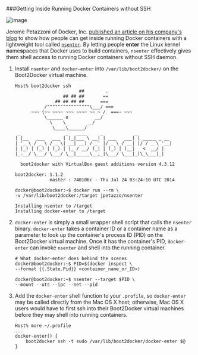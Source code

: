 ###Getting Inside Running Docker Containers without SSH

![image](https://s3.amazonaws.com/learningdocker/wordpress/getting-inside-running-docker-containers-without-ssh/open-shipping-container.jpg)

Jerome Petazzoni of Docker, Inc. [published an article on his company's blog](http://blog.docker.com/2014/06/why-you-dont-need-to-run-sshd-in-docker/) to show how people can get inside running Docker containers with a lightweight tool called [`nsenter`](https://github.com/jpetazzo/nsenter).  By letting people **enter** the Linux kernel **n**ame**s**paces that Docker uses to build containers, `nsenter` effectively gives them shell access to running Docker containers without SSH daemon.

1.  Install `nsenter` and `docker-enter` into `/var/lib/boot2docker/` on the Boot2Docker virtual machine.

	```
	Host% boot2docker ssh
	                        ##        .
	                  ## ## ##       ==
	               ## ## ## ##      ===
	           /""""""""""""""""\___/ ===
	      ~~~ {~~ ~~~~ ~~~ ~~~~ ~~ ~ /  ===- ~~~
	           \______ o          __/
	             \    \        __/
	              \____\______/
	 _                 _   ____     _            _
	| |__   ___   ___ | |_|___ \ __| | ___   ___| | _____ _ __
	| '_ \ / _ \ / _ \| __| __) / _` |/ _ \ / __| |/ / _ \ '__|
	| |_) | (_) | (_) | |_ / __/ (_| | (_) | (__|   <  __/ |
	|_.__/ \___/ \___/ \__|_____\__,_|\___/ \___|_|\_\___|_|
	
	  boot2docker with VirtualBox guest additions version 4.3.12
	
	boot2docker: 1.1.2
	             master : 740106c - Thu Jul 24 03:24:10 UTC 2014
	
	docker@boot2docker:~$ docker run --rm \
	-v /var/lib/boot2docker:/target jpetazzo/nsenter
	
	Installing nsenter to /target
	Installing docker-enter to /target
	```

2.  `docker-enter` is simply a small wrapper shell script that calls the `nsenter` binary.  `docker-enter` takes a container ID or a container name as a parameter to look up the container's process ID (PID) on the Boot2Docker virtual machine.  Once it has the container's PID, `docker-enter` can invoke `nsenter` and shell into  the running container.

	```
	# What docker-enter does behind the scenes
	docker@boot2docker:~$ PID=$(docker inspect \
	--format {{.State.Pid}} <container_name_or_ID>)
	
	docker@boot2docker:~$ nsenter --target $PID \
	--mount --uts --ipc --net --pid
	```

3.  Add the `docker-enter` shell function to your `.profile`, so `docker-enter` may be called directly from the Mac OS X host; otherwise, Mac OS X users would have to first ssh into their Boot2Docker virtual machines before they may shell into running containers.

	```
	Host% more ~/.profile
	...
	docker-enter() {
    	boot2docker ssh -t sudo /var/lib/boot2docker/docker-enter $@
	}
	```
	

	